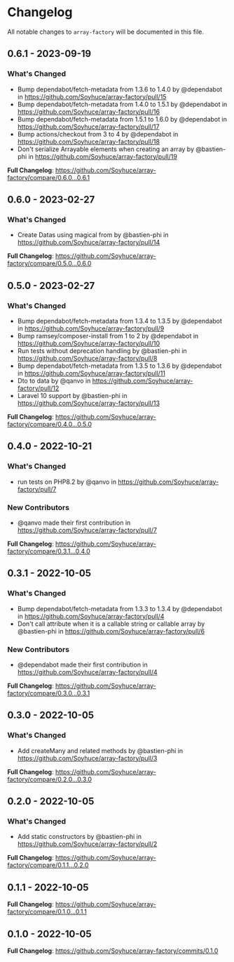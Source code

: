 # Changelog

All notable changes to `array-factory` will be documented in this file.

## 0.6.1 - 2023-09-19

### What's Changed

- Bump dependabot/fetch-metadata from 1.3.6 to 1.4.0 by @dependabot in https://github.com/Soyhuce/array-factory/pull/15
- Bump dependabot/fetch-metadata from 1.4.0 to 1.5.1 by @dependabot in https://github.com/Soyhuce/array-factory/pull/16
- Bump dependabot/fetch-metadata from 1.5.1 to 1.6.0 by @dependabot in https://github.com/Soyhuce/array-factory/pull/17
- Bump actions/checkout from 3 to 4 by @dependabot in https://github.com/Soyhuce/array-factory/pull/18
- Don't serialize Arrayable elements when creating an array by @bastien-phi in https://github.com/Soyhuce/array-factory/pull/19

**Full Changelog**: https://github.com/Soyhuce/array-factory/compare/0.6.0...0.6.1

## 0.6.0 - 2023-02-27

### What's Changed

- Create Datas using magical from by @bastien-phi in https://github.com/Soyhuce/array-factory/pull/14

**Full Changelog**: https://github.com/Soyhuce/array-factory/compare/0.5.0...0.6.0

## 0.5.0 - 2023-02-27

### What's Changed

- Bump dependabot/fetch-metadata from 1.3.4 to 1.3.5 by @dependabot in https://github.com/Soyhuce/array-factory/pull/9
- Bump ramsey/composer-install from 1 to 2 by @dependabot in https://github.com/Soyhuce/array-factory/pull/10
- Run tests without deprecation handling by @bastien-phi in https://github.com/Soyhuce/array-factory/pull/8
- Bump dependabot/fetch-metadata from 1.3.5 to 1.3.6 by @dependabot in https://github.com/Soyhuce/array-factory/pull/11
- Dto to data by @qanvo in https://github.com/Soyhuce/array-factory/pull/12
- Laravel 10 support by @bastien-phi in https://github.com/Soyhuce/array-factory/pull/13

**Full Changelog**: https://github.com/Soyhuce/array-factory/compare/0.4.0...0.5.0

## 0.4.0 - 2022-10-21

### What's Changed

- run tests on PHP8.2 by @qanvo in https://github.com/Soyhuce/array-factory/pull/7

### New Contributors

- @qanvo made their first contribution in https://github.com/Soyhuce/array-factory/pull/7

**Full Changelog**: https://github.com/Soyhuce/array-factory/compare/0.3.1...0.4.0

## 0.3.1 - 2022-10-05

### What's Changed

- Bump dependabot/fetch-metadata from 1.3.3 to 1.3.4 by @dependabot in https://github.com/Soyhuce/array-factory/pull/4
- Don't call attribute when it is a callable string or callable array by @bastien-phi in https://github.com/Soyhuce/array-factory/pull/6

### New Contributors

- @dependabot made their first contribution in https://github.com/Soyhuce/array-factory/pull/4

**Full Changelog**: https://github.com/Soyhuce/array-factory/compare/0.3.0...0.3.1

## 0.3.0 - 2022-10-05

### What's Changed

- Add createMany and related methods by @bastien-phi in https://github.com/Soyhuce/array-factory/pull/3

**Full Changelog**: https://github.com/Soyhuce/array-factory/compare/0.2.0...0.3.0

## 0.2.0 - 2022-10-05

### What's Changed

- Add static constructors by @bastien-phi in https://github.com/Soyhuce/array-factory/pull/2

**Full Changelog**: https://github.com/Soyhuce/array-factory/compare/0.1.1...0.2.0

## 0.1.1 - 2022-10-05

**Full Changelog**: https://github.com/Soyhuce/array-factory/compare/0.1.0...0.1.1

## 0.1.0 - 2022-10-05

**Full Changelog**: https://github.com/Soyhuce/array-factory/commits/0.1.0
